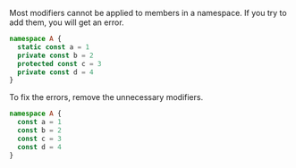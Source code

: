 Most modifiers cannot be applied to members in a namespace. If you try to add them, you will get an error.

```ts
namespace A {
  static const a = 1
  private const b = 2
  protected const c = 3
  private const d = 4
}
```

To fix the errors, remove the unnecessary modifiers.

```ts
namespace A {
  const a = 1
  const b = 2
  const c = 3
  const d = 4
}
```
